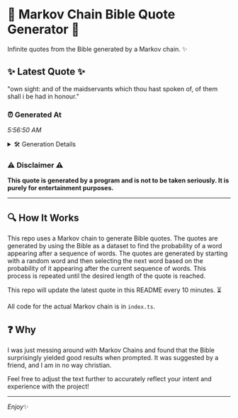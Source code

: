 # 📖 Markov Chain Bible Quote Generator 📖

Infinite quotes from the Bible generated by a Markov chain. ✨

## ✨ Latest Quote ✨
"own sight: and of the maidservants which thou hast spoken of, of them shall i be had in honour."

### ⏰ Generated At
*5:56:50 AM*

<details>
    <summary>🛠️ Generation Details</summary>
    <p>
        <strong>🌱 Seed:</strong> own<br>
        <strong>🔄 Iterations:</strong> 18<br>
        <strong>📜 Context History:</strong><br>[ own ]: sight:<br>[ own, sight: ]: and<br>[ own, sight:, and ]: of<br>[ own, sight:, and, of ]: the<br>[ own, sight:, and, of, the ]: maidservants<br>[ own, sight:, and, of, the, maidservants ]: which<br>[ sight:, and, of, the, maidservants, which ]: thou<br>[ and, of, the, maidservants, which, thou ]: hast<br>[ of, the, maidservants, which, thou, hast ]: spoken<br>[ the, maidservants, which, thou, hast, spoken ]: of,<br>[ maidservants, which, thou, hast, spoken, of, ]: of<br>[ which, thou, hast, spoken, of,, of ]: them<br>[ thou, hast, spoken, of,, of, them ]: shall<br>[ hast, spoken, of,, of, them, shall ]: i<br>[ spoken, of,, of, them, shall, i ]: be<br>[ of,, of, them, shall, i, be ]: had<br>[ of, them, shall, i, be, had ]: in<br>[ them, shall, i, be, had, in ]: honour.<br>
    </p>
</details>

### ⚠️ Disclaimer ⚠️
**This quote is generated by a program and is not to be taken seriously. It is purely for entertainment purposes.**

---

## 🔍 How It Works

This repo uses a Markov chain to generate Bible quotes. The quotes are generated by using the Bible as a dataset to find the probability of a word appearing after a sequence of words. The quotes are generated by starting with a random word and then selecting the next word based on the probability of it appearing after the current sequence of words. This process is repeated until the desired length of the quote is reached.

This repo will update the latest quote in this README every 10 minutes. ⏳

All code for the actual Markov chain is in `index.ts`.

## ❓ Why

I was just messing around with Markov Chains and found that the Bible surprisingly yielded good results when prompted. 
It was suggested by a friend, and I am in no way christian.

Feel free to adjust the text further to accurately reflect your intent and experience with the project!

---

*Enjoy*✨
